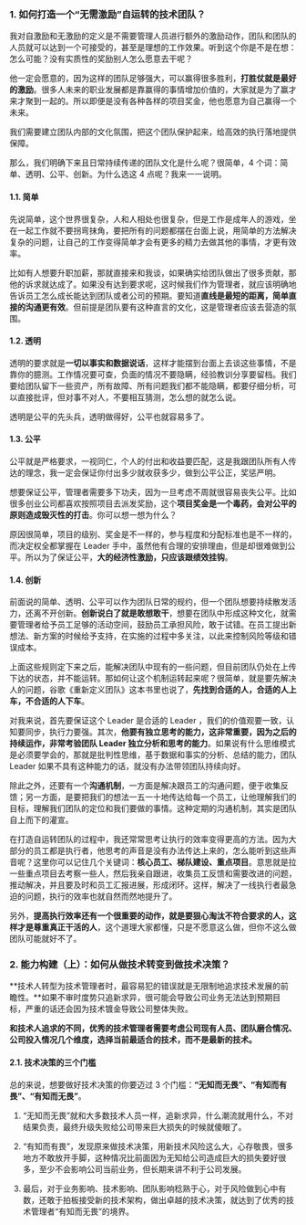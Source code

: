### 1. 如何打造一个“无需激励”自运转的技术团队？

我对自激励和无激励的定义是不需要管理人员进行额外的激励动作，团队和团队的人员就可以达到一个可接受的，甚至是理想的工作效果。听到这个你是不是在想：怎么可能？没有实质性的奖励别人怎么愿意去干呢？



他一定会愿意的，因为这样的团队足够强大，可以赢得很多胜利，**打胜仗就是最好的激励**。很多人未来的职业发展都是靠赢得的事情增加价值的，大家就是为了赢才来才聚到一起的。所以即便是没有各种各样的项目奖金，他也愿意为自己赢得一个未来。

我们需要建立团队内部的文化氛围，把这个团队保护起来，给高效的执行落地提供保障。

那么，我们明确下来且日常持续传递的团队文化是什么呢？很简单，4 个词：简单、透明、公平、创新。为什么选这 4 点呢？我来一一说明。

#### 1.1. 简单



先说简单，这个世界很复杂，人和人相处也很复杂，但是工作是成年人的游戏，坐在一起工作就不要拐弯抹角，要把所有的问题都摆在台面上说，用简单的方法解决复杂的问题，让自己的工作变得简单才会有更多的精力去做其他的事情，才更有效率。

比如有人想要升职加薪，那就直接来和我谈，如果确实给团队做出了很多贡献，那他的诉求就达成了。如果没有达到要求呢，这时候我们作为管理者，就应该明确地告诉员工怎么成长能达到团队或者公司的预期。要知道**直线是最短的距离，简单直接的沟通更有效**。但前提是团队要有这种直言的文化，这是管理者应该去营造的氛围。

#### 1.2. 透明

透明的要求就是**一切以事实和数据说话**，这样才能摆到台面上去谈这些事情，不是靠你的臆测。工作情况要可查，负面的情况不要隐瞒，经验教训分享要留档。我们要给团队留下一些资产，所有故障、所有问题我们都不能隐瞒，都要仔细分析，可以直接批评，但对事不对人，不要相互猜测，怎么想的就怎么说。

透明是公平的先头兵，透明做得好，公平也就容易多了。

#### 1.3. 公平

公平就是严格要求，一视同仁，个人的付出和收益要匹配，这是我跟团队所有人传达的理念，我一定会保证你付出多少就收获多少，做到公平公正，奖惩严明。

想要保证公平，管理者需要多下功夫，因为一旦考虑不周就很容易丧失公平。比如很多创业公司都喜欢按照项目去派发奖励，这个**项目奖金是一个毒药，会对公平的原则造成毁灭性的打击**。你可以想一想为什么？

原因很简单，项目的级别、奖金是不一样的，参与程度和分配标准也是不一样的，而决定权全都掌握在 Leader 手中，虽然他有合理的安排理由，但是却很难做到公平。所以为了保证公平，**大的经济性激励，只应该跟绩效挂钩**。

#### 1.4. 创新

前面说的简单、透明、公平可以作为团队日常的规约，但一个团队想要持续散发活力，还离不开创新。**创新说白了就是敢想敢干**，想要在团队中形成这种文化，就需要管理者给予员工足够的活动空间，鼓励员工承担风险，敢于试错。在员工提出新想法、新方案的时候给予支持，在实施的过程中多关注，以此来控制风险等级和错误成本。

上面这些规则定下来之后，能解决团队中现有的一些问题，但目前团队仍处在上传下达的状态，并不能运转。那如何让这个机制运转起来呢？很简单，就是要先解决人的问题，谷歌《重新定义团队》这本书里也说了，**先找到合适的人，合适的人上车，不合适的人下车**。

对我来说，首先要保证这个 Leader 是合适的 Leader ，我们的价值观要一致，认知要同步，执行力要强。其次，**他要有独立思考的能力，这非常重要，因为之后的持续运作，非常考验团队 Leader 独立分析和思考的能力**。如果说有什么思维模式是必须要学会的，那就是批判性思维，基于数据和事实的分析、总结的能力，团队 Leader 如果不具有这种能力的话，就没有办法带领团队持续向好。

除此之外，还要有一个**沟通机制**，一方面是解决跟员工的沟通问题，便于收集反馈；另一方面，是要把我们的想法一五一十地传达给每一个员工，让他理解我们的目标，理解我们团队的定位和我们要做的事情。这种定期的沟通机制，其实是团队自上而下的灌宣。


在打造自运转团队的过程中，我还常常思考让执行的效率变得更高的方法。因为大部分的员工都是执行者，他思考的声音是没有办法传达上来的，怎么能听到这些声音呢？这里你可以记住几个关键词：**核心员工、梯队建设、重点项目**。意思就是拉一些重点项目去考察一些人，然后我亲自跟进，收集员工反馈和需要改进的问题，推动解决，并且要及时和员工汇报进展，形成闭环。这样，解决了一线执行者最急迫的问题，执行的效率也就自然而然地提升了。

另外，**提高执行效率还有一个很重要的动作，就是要狠心淘汰不符合要求的人，这样才是尊重真正干活的人**，这个道理大家都懂，只是不愿意这么做，但你不这么做团队可能就好不了。



### 2. 能力构建（上）：如何从做技术转变到做技术决策？


**技术人转型为技术管理者时，最容易犯的错误就是无限制地追求技术发展的前瞻性。**如果不审时度势只追新求异，很可能会导致公司业务无法达到预期目标，严重的话还会因为技术镀金导致公司整体失败。

**和技术人追求的不同，优秀的技术管理者需要考虑公司现有人员、团队磨合情况、公司投入情况几个维度，选择当前最适合的技术，而不是最新的技术。**

#### 2.1. 技术决策的三个门槛


总的来说，想要做好技术决策的你要迈过 3 个门槛：**“无知而无畏”、“有知而有畏”、“有知而无畏”**。


1. “无知而无畏”就和大多数技术人员一样，追新求异，什么潮流就用什么，不对结果负责，最终升级失败给公司带来巨大损失的时候就傻眼了。

2. “有知而有畏”，发现原来做技术决策，用新技术风险这么大，心存敬畏，很多地方不敢放开手脚，这种情况比前面因为无知给公司造成巨大的损失要好很多，至少不会影响公司当前业务，但长期来讲不利于公司发展。

3. 最后，对于业务影响、技术影响、团队影响稔熟于心，对于风险做到心中有数，还敢于拍板接受新的技术架构，做出卓越的技术决策，就达到了优秀的技术管理者“有知而无畏”的境界。



